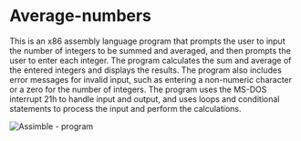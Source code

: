 # Average-numbers

This is an x86 assembly language program that prompts the user to input the number of integers to be summed and averaged, and then prompts the user to enter each integer. The program calculates the sum and average of the entered integers and displays the results. The program also includes error messages for invalid input, such as entering a non-numeric character or a zero for the number of integers. The program uses the MS-DOS interrupt 21h to handle input and output, and uses loops and conditional statements to process the input and perform the calculations.


![Assimble - program](https://github.com/3odeh/Average-numbers/assets/111912140/f55c3516-7aa3-4f0c-a44c-073da411bb5e)
